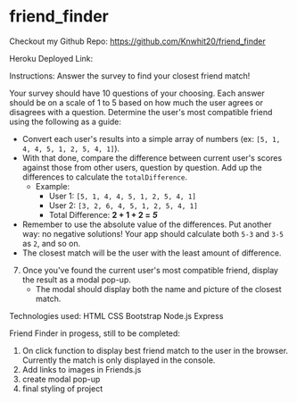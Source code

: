 # friend_finder

Checkout my Github Repo: https://github.com/Knwhit20/friend_finder

Heroku Deployed Link: 

Instructions: Answer the survey to find your closest friend match!

Your survey should have 10 questions of your choosing. Each answer should be on a scale of 1 to 5 based on how much the user agrees or disagrees with a question.
Determine the user's most compatible friend using the following as a guide:

   * Convert each user's results into a simple array of numbers (ex: `[5, 1, 4, 4, 5, 1, 2, 5, 4, 1]`).
   * With that done, compare the difference between current user's scores against those from other users, question by question. Add up the differences to         calculate the `totalDifference`.
     * Example:
       * User 1: `[5, 1, 4, 4, 5, 1, 2, 5, 4, 1]`
       * User 2: `[3, 2, 6, 4, 5, 1, 2, 5, 4, 1]`
       * Total Difference: **2 + 1 + 2 =** **_5_**
   * Remember to use the absolute value of the differences. Put another way: no negative solutions! Your app should calculate both `5-3` and `3-5` as `2`, and so on.
   * The closest match will be the user with the least amount of difference.

7. Once you've found the current user's most compatible friend, display the result as a modal pop-up.
   * The modal should display both the name and picture of the closest match.


Technologies used:
HTML
CSS
Bootstrap
Node.js
Express


Friend Finder in progess, still to be completed:
1. On click function to display best friend match to the user in the browser.  Currently the match is only displayed in the console.
2. Add links to  images in Friends.js
3. create modal pop-up
4. final styling of project

